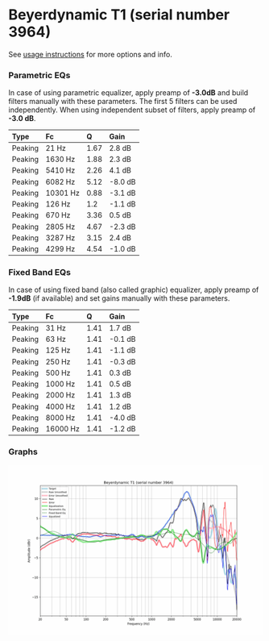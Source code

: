 # Beyerdynamic T1 (serial number 3964)
See [usage instructions](https://github.com/jaakkopasanen/AutoEq#usage) for more options and info.

### Parametric EQs
In case of using parametric equalizer, apply preamp of **-3.0dB** and build filters manually
with these parameters. The first 5 filters can be used independently.
When using independent subset of filters, apply preamp of **-3.0 dB**.

| Type    | Fc       |    Q | Gain    |
|:--------|:---------|:-----|:--------|
| Peaking | 21 Hz    | 1.67 | 2.8 dB  |
| Peaking | 1630 Hz  | 1.88 | 2.3 dB  |
| Peaking | 5410 Hz  | 2.26 | 4.1 dB  |
| Peaking | 6082 Hz  | 5.12 | -8.0 dB |
| Peaking | 10301 Hz | 0.88 | -3.1 dB |
| Peaking | 126 Hz   | 1.2  | -1.1 dB |
| Peaking | 670 Hz   | 3.36 | 0.5 dB  |
| Peaking | 2805 Hz  | 4.67 | -2.3 dB |
| Peaking | 3287 Hz  | 3.15 | 2.4 dB  |
| Peaking | 4299 Hz  | 4.54 | -1.0 dB |

### Fixed Band EQs
In case of using fixed band (also called graphic) equalizer, apply preamp of **-1.9dB**
(if available) and set gains manually with these parameters.

| Type    | Fc       |    Q | Gain    |
|:--------|:---------|:-----|:--------|
| Peaking | 31 Hz    | 1.41 | 1.7 dB  |
| Peaking | 63 Hz    | 1.41 | -0.1 dB |
| Peaking | 125 Hz   | 1.41 | -1.1 dB |
| Peaking | 250 Hz   | 1.41 | -0.3 dB |
| Peaking | 500 Hz   | 1.41 | 0.3 dB  |
| Peaking | 1000 Hz  | 1.41 | 0.5 dB  |
| Peaking | 2000 Hz  | 1.41 | 1.3 dB  |
| Peaking | 4000 Hz  | 1.41 | 1.2 dB  |
| Peaking | 8000 Hz  | 1.41 | -4.0 dB |
| Peaking | 16000 Hz | 1.41 | -1.2 dB |

### Graphs
![](./Beyerdynamic%20T1%20(serial%20number%203964).png)